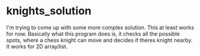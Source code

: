 ﻿# knights_solution
 I'm trying to come up with some more complex solution. This at least works for now.
 Basically what this program does is, it checks all the possible spots, where a chess knight can move and decides if theres knight nearby. It works for 2D array/list.
